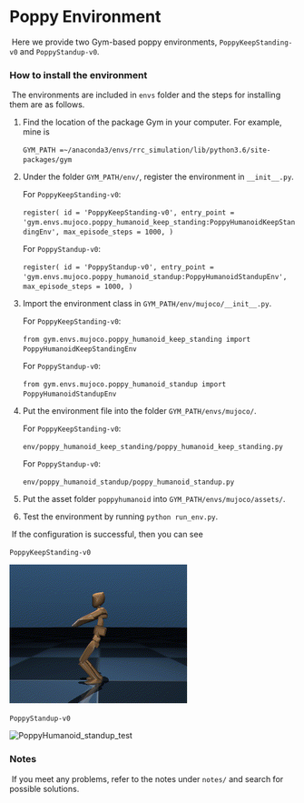 # Poppy Environment

​	Here we provide two Gym-based poppy environments, `PoppyKeepStanding-v0` and `PoppyStandup-v0`.



### How to install the environment

​	The environments are included in `envs` folder and the steps for installing them are as follows.

1. Find the location of the package Gym in your computer. For example, mine is 

   `GYM_PATH =~/anaconda3/envs/rrc_simulation/lib/python3.6/site-packages/gym `

2. Under the folder `GYM_PATH/env/`, register the environment in `__init__.py`.

   For `PoppyKeepStanding-v0`:
   
   `register(
       id = 'PoppyKeepStanding-v0',
       entry_point = 'gym.envs.mujoco.poppy_humanoid_keep_standing:PoppyHumanoidKeepStandingEnv',
       max_episode_steps = 1000,
   )`
   
   For `PoppyStandup-v0`:
   
   `register(
       id = 'PoppyStandup-v0',
       entry_point = 'gym.envs.mujoco.poppy_humanoid_standup:PoppyHumanoidStandupEnv',
       max_episode_steps = 1000,
   )`
   
3. Import the environment class in `GYM_PATH/env/mujoco/__init__.py`.

   For `PoppyKeepStanding-v0`:

   `from gym.envs.mujoco.poppy_humanoid_keep_standing import PoppyHumanoidKeepStandingEnv`

   For `PoppyStandup-v0`:

   `from gym.envs.mujoco.poppy_humanoid_standup import PoppyHumanoidStandupEnv`

4. Put the environment file into the folder `GYM_PATH/envs/mujoco/`.

   For `PoppyKeepStanding-v0`:

   `env/poppy_humanoid_keep_standing/poppy_humanoid_keep_standing.py`

   For `PoppyStandup-v0`: 

   `env/poppy_humanoid_standup/poppy_humanoid_standup.py`

5. Put the asset folder `poppyhumanoid` into `GYM_PATH/envs/mujoco/assets/`.

6. Test the environment by running `python run_env.py`.



​	If the configuration is successful, then you can see

`PoppyKeepStanding-v0`

![PoppyHumanoid_keep_standing_test](./envs/poppy_humanoid_keep_standing/PoppyHumanoid_keep_standing_test.gif)

`PoppyStandup-v0`

![PoppyHumanoid_standup_test](./envs/poppy_humanoid_standup/PoppyHumanoid_standup_test.gif)



### Notes

​	If you meet any problems, refer to the notes under `notes/` and search for possible solutions.